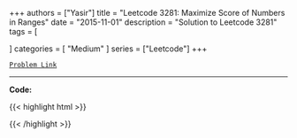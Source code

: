 
+++
authors = ["Yasir"]
title = "Leetcode 3281: Maximize Score of Numbers in Ranges"
date = "2015-11-01"
description = "Solution to Leetcode 3281"
tags = [
    
]
categories = [
    "Medium"
]
series = ["Leetcode"]
+++



[`Problem Link`](https://leetcode.com/problems/maximize-score-of-numbers-in-ranges/description/)

---

**Code:**

{{< highlight html >}}

{{< /highlight >}}

